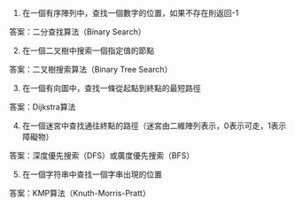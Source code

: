 

1. 在一個有序陣列中，查找一個數字的位置，如果不存在則返回-1

答案：二分查找算法（Binary Search）

2. 在一個二叉樹中搜索一個指定值的節點

答案：二叉樹搜索算法（Binary Tree Search）

3. 在一個有向圖中，查找一條從起點到終點的最短路徑

答案：Dijkstra算法

4. 在一個迷宮中查找通往終點的路徑（迷宮由二維陣列表示，0表示可走，1表示障礙物）

答案：深度優先搜索（DFS）或廣度優先搜索（BFS）

5. 在一個字符串中查找一個字串出現的位置

答案：KMP算法（Knuth-Morris-Pratt）